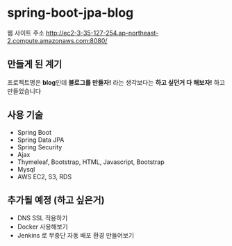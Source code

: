 # spring-boot-jpa-blog
웹 사이트 주소 http://ec2-3-35-127-254.ap-northeast-2.compute.amazonaws.com:8080/

## 만들게 된 계기
프로젝트명은 **blog**인데 **블로그를 만들자!** 라는 생각보다는 **하고 싶던거 다 해보자!** 하고 만들었습니다

## 사용 기술
- Spring Boot
- Spring Data JPA
- Spring Security
- Ajax
- Thymeleaf, Bootstrap, HTML, Javascript, Bootstrap
- Mysql
- AWS EC2, S3, RDS

## 추가될 예정 (하고 싶은거)
- DNS SSL 적용하기
- Docker 사용해보기
- Jenkins 로 무중단 자동 배포 환경 만들어보기

